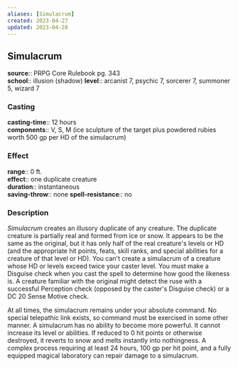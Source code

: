 ```yaml
---
aliases: [Simulacrum]
created: 2023-04-27
updated: 2023-04-28
---
```


## Simulacrum

**source**:: PRPG Core Rulebook pg. 343  
**school**:: illusion (shadow)
**level**:: arcanist 7, psychic 7, sorcerer 7, summoner 5, wizard 7

### Casting

**casting-time**:: 12 hours  
**components**:: V, S, M (ice sculpture of the target plus powdered rubies worth 500 gp per HD of the simulacrum)

### Effect

**range**:: 0 ft.  
**effect**:: one duplicate creature  
**duration**:: instantaneous  
**saving-throw**:: none
**spell-resistance**:: no

### Description

*Simulacrum* creates an illusory duplicate of any creature. The duplicate creature is partially real and formed from ice or snow. It appears to be the same as the original, but it has only half of the real creature's levels or HD (and the appropriate hit points, feats, skill ranks, and special abilities for a creature of that level or HD). You can't create a simulacrum of a creature whose HD or levels exceed twice your caster level. You must make a Disguise check when you cast the spell to determine how good the likeness is. A creature familiar with the original might detect the ruse with a successful Perception check (opposed by the caster's Disguise check) or a DC 20 Sense Motive check.  
  
At all times, the simulacrum remains under your absolute command. No special telepathic link exists, so command must be exercised in some other manner. A simulacrum has no ability to become more powerful. It cannot increase its level or abilities. If reduced to 0 hit points or otherwise destroyed, it reverts to snow and melts instantly into nothingness. A complex process requiring at least 24 hours, 100 gp per hit point, and a fully equipped magical laboratory can repair damage to a simulacrum.
